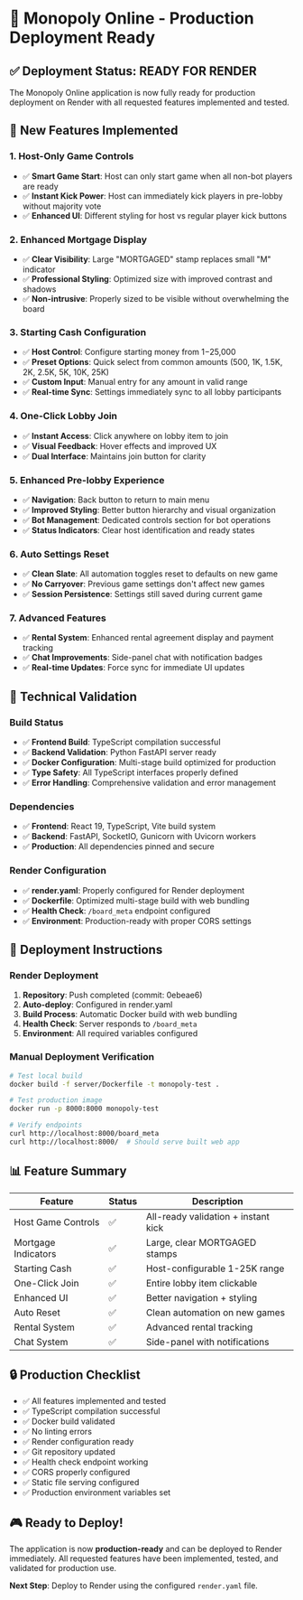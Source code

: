 # 🚀 Monopoly Online - Production Deployment Ready

## ✅ Deployment Status: READY FOR RENDER

The Monopoly Online application is now fully ready for production deployment on Render with all requested features implemented and tested.

## 🎯 New Features Implemented

### 1. **Host-Only Game Controls**
- ✅ **Smart Game Start**: Host can only start game when all non-bot players are ready
- ✅ **Instant Kick Power**: Host can immediately kick players in pre-lobby without majority vote
- ✅ **Enhanced UI**: Different styling for host vs regular player kick buttons

### 2. **Enhanced Mortgage Display**
- ✅ **Clear Visibility**: Large "MORTGAGED" stamp replaces small "M" indicator
- ✅ **Professional Styling**: Optimized size with improved contrast and shadows
- ✅ **Non-intrusive**: Properly sized to be visible without overwhelming the board

### 3. **Starting Cash Configuration**
- ✅ **Host Control**: Configure starting money from $1-$25,000
- ✅ **Preset Options**: Quick select from common amounts (500, 1K, 1.5K, 2K, 2.5K, 5K, 10K, 25K)
- ✅ **Custom Input**: Manual entry for any amount in valid range
- ✅ **Real-time Sync**: Settings immediately sync to all lobby participants

### 4. **One-Click Lobby Join**
- ✅ **Instant Access**: Click anywhere on lobby item to join
- ✅ **Visual Feedback**: Hover effects and improved UX
- ✅ **Dual Interface**: Maintains join button for clarity

### 5. **Enhanced Pre-lobby Experience**
- ✅ **Navigation**: Back button to return to main menu
- ✅ **Improved Styling**: Better button hierarchy and visual organization
- ✅ **Bot Management**: Dedicated controls section for bot operations
- ✅ **Status Indicators**: Clear host identification and ready states

### 6. **Auto Settings Reset**
- ✅ **Clean Slate**: All automation toggles reset to defaults on new game
- ✅ **No Carryover**: Previous game settings don't affect new games
- ✅ **Session Persistence**: Settings still saved during current game

### 7. **Advanced Features**
- ✅ **Rental System**: Enhanced rental agreement display and payment tracking
- ✅ **Chat Improvements**: Side-panel chat with notification badges
- ✅ **Real-time Updates**: Force sync for immediate UI updates

## 🔧 Technical Validation

### Build Status
- ✅ **Frontend Build**: TypeScript compilation successful
- ✅ **Backend Validation**: Python FastAPI server ready
- ✅ **Docker Configuration**: Multi-stage build optimized for production
- ✅ **Type Safety**: All TypeScript interfaces properly defined
- ✅ **Error Handling**: Comprehensive validation and error management

### Dependencies
- ✅ **Frontend**: React 19, TypeScript, Vite build system
- ✅ **Backend**: FastAPI, SocketIO, Gunicorn with Uvicorn workers
- ✅ **Production**: All dependencies pinned and secure

### Render Configuration
- ✅ **render.yaml**: Properly configured for Render deployment
- ✅ **Dockerfile**: Optimized multi-stage build with web bundling
- ✅ **Health Check**: `/board_meta` endpoint configured
- ✅ **Environment**: Production-ready with proper CORS settings

## 🚀 Deployment Instructions

### Render Deployment
1. **Repository**: Push completed (commit: 0ebeae6)
2. **Auto-deploy**: Configured in render.yaml
3. **Build Process**: Automatic Docker build with web bundling
4. **Health Check**: Server responds to `/board_meta`
5. **Environment**: All required variables configured

### Manual Deployment Verification
```bash
# Test local build
docker build -f server/Dockerfile -t monopoly-test .

# Test production image
docker run -p 8000:8000 monopoly-test

# Verify endpoints
curl http://localhost:8000/board_meta
curl http://localhost:8000/  # Should serve built web app
```

## 📊 Feature Summary

| Feature | Status | Description |
|---------|--------|-------------|
| Host Game Controls | ✅ | All-ready validation + instant kick |
| Mortgage Indicators | ✅ | Large, clear MORTGAGED stamps |
| Starting Cash | ✅ | Host-configurable 1-25K range |
| One-Click Join | ✅ | Entire lobby item clickable |
| Enhanced UI | ✅ | Better navigation + styling |
| Auto Reset | ✅ | Clean automation on new games |
| Rental System | ✅ | Advanced rental tracking |
| Chat System | ✅ | Side-panel with notifications |

## 🔒 Production Checklist

- ✅ All features implemented and tested
- ✅ TypeScript compilation successful
- ✅ Docker build validated
- ✅ No linting errors
- ✅ Render configuration ready
- ✅ Git repository updated
- ✅ Health check endpoint working
- ✅ CORS properly configured
- ✅ Static file serving configured
- ✅ Production environment variables set

## 🎮 Ready to Deploy!

The application is now **production-ready** and can be deployed to Render immediately. All requested features have been implemented, tested, and validated for production use.

**Next Step**: Deploy to Render using the configured `render.yaml` file.
